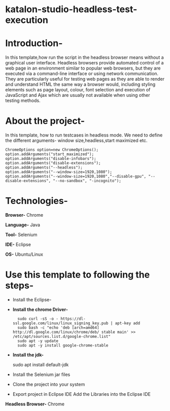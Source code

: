 # katalon-studio-headless-test-execution

# **Introduction-**

In this template,how run the script in the headless browser means without a graphical user interface.
Headless browsers provide automated control of a web page in an environment similar to popular web browsers, but they are executed via a command-line interface or using network communication. They are particularly useful for testing web pages as they are able to render and understand HTML the same way a browser would, including styling elements such as page layout, colour, font selection and execution of JavaScript and Ajax which are usually not available when using other testing methods.

# **About the project-**

In this template, how to run testcases in headless mode. We need to define the different arguments- window size,headless,start maximized etc.
    
    
    
    ChromeOptions option=new ChromeOptions();
	option.addArguments("start_maximized");
    option.addArguments("disable-infobars");
    option.addArguments("disable-extensions");
    option.addArguments("--headless");
    option.addArguments("--window-size=1920,1080");
    option.addArguments("--window-size=1920,1080","--disable-gpu", "--disable-extensions", "--no-sandbox", "-incognito");
    

# **Technologies-**

**Browser-** Chrome

**Language-** Java

**Tool-** Selenium

**IDE-** Eclipse

**OS-** Ubuntu/Linux

# **Use this template to following the steps-**
- Install the Eclipse-
- **Install the chrome Driver-**

        sudo curl -sS -o - https://dl-ssl.google.com/linux/linux_signing_key.pub | apt-key add 
        sudo bash -c "echo 'deb [arch=amd64] http://dl.google.com/linux/chrome/deb/ stable main' >> /etc/apt/sources.list.d/google-chrome.list" 
        sudo apt -y update 
        sudo apt -y install google-chrome-stable 
   
    
- **Install the jdk-**


    
	sudo apt install default-jdk

  	
- Install  the Selenium jar files
- Clone the project into your system
- Export project in Eclipse IDE
  Add the Libraries into the Eclipse IDE

 **Headless Browser-** Chrome


